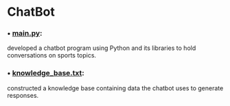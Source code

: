 # ChatBot
### • [main.py](main.py):
developed a chatbot program using Python and its libraries to hold conversations on sports topics.
### •	[knowledge_base.txt](knowledge_base.txt): 
constructed a knowledge base containing data the chatbot uses to generate responses. 
